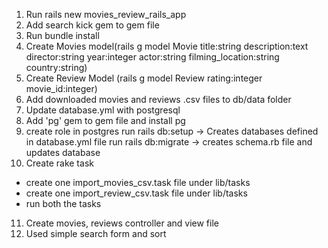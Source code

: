 1. Run rails new movies_review_rails_app
2. Add search kick gem to gem file
3. Run bundle install
4. Create Movies model(rails g model Movie title:string description:text director:string year:integer actor:string filming_location:string country:string)
5. Create Review Model (rails g model Review rating:integer movie_id:integer)
6. Add downloaded movies and reviews .csv files to db/data folder
7. Update database.yml with postgresql
8. Add 'pg' gem to gem file and install pg 
9. create role in postgres 
  run rails db:setup -> Creates databases defined in database.yml file
  run rails db:migrate -> creates schema.rb file and updates database
10. Create rake task
  - create one import_movies_csv.task file under lib/tasks
  - create one import_review_csv.task file under lib/tasks
  - run both the tasks 
11. Create movies, reviews controller and view file 
12. Used simple search form and sort
